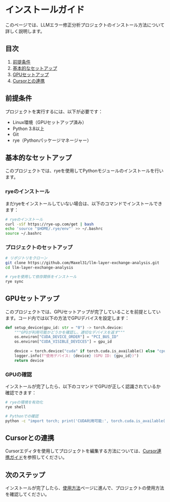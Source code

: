 # インストールガイド

このページでは、LLMエラー修正分析プロジェクトのインストール方法について詳しく説明します。

## 目次

1. [前提条件](#前提条件)
2. [基本的なセットアップ](#基本的なセットアップ)
3. [GPUセットアップ](#gpuセットアップ)
4. [Cursorとの連携](#cursorとの連携)

## 前提条件

プロジェクトを実行するには、以下が必要です：

- Linux環境（GPUセットアップ済み）
- Python 3.8以上
- Git
- rye（Pythonパッケージマネージャー）

## 基本的なセットアップ

このプロジェクトでは、ryeを使用してPythonモジュールのインストールを行います。

### ryeのインストール

まだryeをインストールしていない場合は、以下のコマンドでインストールできます：

```bash
# ryeのインストール
curl -sSf https://rye-up.com/get | bash
echo 'source "$HOME/.rye/env"' >> ~/.bashrc
source ~/.bashrc
```

### プロジェクトのセットアップ

```bash
# リポジトリをクローン
git clone https://github.com/Maxel31/llm-layer-exchange-analysis.git
cd llm-layer-exchange-analysis

# ryeを使用して依存関係をインストール
rye sync
```

## GPUセットアップ

このプロジェクトでは、GPUセットアップが完了していることを前提としています。コード内では以下の方法でGPUデバイスを設定します：

```python
def setup_device(gpu_id: str = "0") -> torch.device:
    """GPUが利用可能かどうかを確認し、適切なデバイスを返す"""
    os.environ["CUDA_DEVICE_ORDER"] = "PCI_BUS_ID"
    os.environ["CUDA_VISIBLE_DEVICES"] = gpu_id
    
    device = torch.device("cuda" if torch.cuda.is_available() else "cpu")
    logger.info(f"使用デバイス: {device} (GPU ID: {gpu_id})")
    return device
```

### GPUの確認

インストールが完了したら、以下のコマンドでGPUが正しく認識されているか確認できます：

```bash
# ryeの環境を有効化
rye shell

# Pythonでの確認
python -c "import torch; print('CUDA利用可能:', torch.cuda.is_available()); print('GPUデバイス数:', torch.cuda.device_count()); print('GPUデバイス名:', torch.cuda.get_device_name(0) if torch.cuda.is_available() else 'なし')"
```

## Cursorとの連携

Cursorエディタを使用してプロジェクトを編集する方法については、[Cursor連携ガイド](docs/cursor_integration_guide_ja.md)を参照してください。

## 次のステップ

インストールが完了したら、[使用方法](使用方法)ページに進んで、プロジェクトの使用方法を確認してください。
